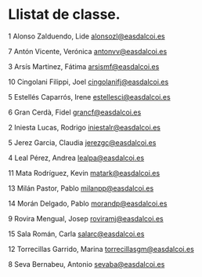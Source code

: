 # Llistat de classe.

1 	Alonso Zalduendo, Lide			  alonsozl@easdalcoi.es 

7 	Antón Vicente, Verónica			  antonvv@easdalcoi.es 

3 	Arsís Martinez, Fátima			  arsismf@easdalcoi.es 

10 	Cingolani Filippi, Joel				cingolanifj@easdalcoi.es 

5 	Estellés Caparrós, Irene			estellesci@easdalcoi.es 

6 	Gran Cerdà, Fidel				      grancf@easdalcoi.es 

2 	Iniesta Lucas, Rodrigo			  iniestalr@easdalcoi.es 

5 	Jerez Garcia, Claudia				  jerezgc@easdalcoi.es 

4 	Leal Pérez, Andrea				    lealpa@easdalcoi.es 

11 	Mata Rodríguez, Kevin			    matark@easdalcoi.es 

13 	Milán Pastor, Pablo				    milanpp@easdalcoi.es 

14 	Morán Delgado, Pablo			    morandp@easdalcoi.es 

9 	Rovira Mengual, Josep			    roviramj@easdalcoi.es 

15	Sala Román, Carla				      salarc@easdalcoi.es 

12 	Torrecillas Garrido, Marina		torrecillasgm@easdalcoi.es 

8 	Seva Bernabeu, Antonio			  sevaba@easdalcoi.es 
